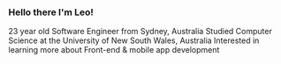 ### Hello there I'm Leo!

23 year old Software Engineer from Sydney, Australia
Studied Computer Science at the University of New South Wales, Australia
Interested in learning more about Front-end & mobile app development
